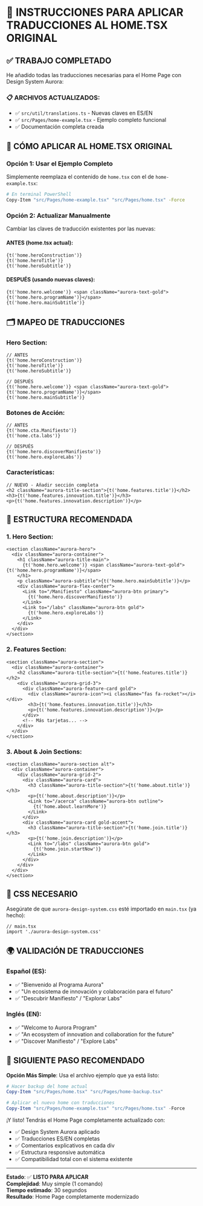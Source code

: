 # 🎯 INSTRUCCIONES PARA APLICAR TRADUCCIONES AL HOME.TSX ORIGINAL

## ✅ **TRABAJO COMPLETADO**

He añadido todas las traducciones necesarias para el Home Page con Design System Aurora:

### 📋 **ARCHIVOS ACTUALIZADOS:**
- ✅ `src/util/translations.ts` - Nuevas claves en ES/EN
- ✅ `src/Pages/home-example.tsx` - Ejemplo completo funcional
- ✅ Documentación completa creada

## 🔄 **CÓMO APLICAR AL HOME.TSX ORIGINAL**

### **Opción 1: Usar el Ejemplo Completo**
Simplemente reemplaza el contenido de `home.tsx` con el de `home-example.tsx`:

```bash
# En terminal PowerShell
Copy-Item "src/Pages/home-example.tsx" "src/Pages/home.tsx" -Force
```

### **Opción 2: Actualizar Manualmente**
Cambiar las claves de traducción existentes por las nuevas:

#### **ANTES** (home.tsx actual):
```tsx
{t('home.heroConstruction')}
{t('home.heroTitle')}
{t('home.heroSubtitle')}
```

#### **DESPUÉS** (usando nuevas claves):
```tsx
{t('home.hero.welcome')} <span className="aurora-text-gold">{t('home.hero.programName')}</span>
{t('home.hero.mainSubtitle')}
```

## 🗂️ **MAPEO DE TRADUCCIONES**

### **Hero Section:**
```tsx
// ANTES
{t('home.heroConstruction')} 
{t('home.heroTitle')}
{t('home.heroSubtitle')}

// DESPUÉS  
{t('home.hero.welcome')} <span className="aurora-text-gold">{t('home.hero.programName')}</span>
{t('home.hero.mainSubtitle')}
```

### **Botones de Acción:**
```tsx
// ANTES
{t('home.cta.Manifiesto')}
{t('home.cta.labs')}

// DESPUÉS
{t('home.hero.discoverManifiesto')}
{t('home.hero.exploreLabs')}
```

### **Características:**
```tsx
// NUEVO - Añadir sección completa
<h2 className="aurora-title-section">{t('home.features.title')}</h2>
<h3>{t('home.features.innovation.title')}</h3>
<p>{t('home.features.innovation.description')}</p>
```

## 📱 **ESTRUCTURA RECOMENDADA**

### **1. Hero Section:**
```tsx
<section className="aurora-hero">
  <div className="aurora-container">
    <h1 className="aurora-title-main">
      {t('home.hero.welcome')} <span className="aurora-text-gold">{t('home.hero.programName')}</span>
    </h1>
    <p className="aurora-subtitle">{t('home.hero.mainSubtitle')}</p>
    <div className="aurora-flex-center">
      <Link to="/Manifiesto" className="aurora-btn primary">
        {t('home.hero.discoverManifiesto')}
      </Link>
      <Link to="/labs" className="aurora-btn gold">
        {t('home.hero.exploreLabs')}
      </Link>
    </div>
  </div>
</section>
```

### **2. Features Section:**
```tsx
<section className="aurora-section">
  <div className="aurora-container">
    <h2 className="aurora-title-section">{t('home.features.title')}</h2>
    <div className="aurora-grid-3">
      <div className="aurora-feature-card gold">
        <div className="aurora-icon"><i className="fas fa-rocket"></i></div>
        <h3>{t('home.features.innovation.title')}</h3>
        <p>{t('home.features.innovation.description')}</p>
      </div>
      <!-- Más tarjetas... -->
    </div>
  </div>
</section>
```

### **3. About & Join Sections:**
```tsx
<section className="aurora-section alt">
  <div className="aurora-container">
    <div className="aurora-grid-2">
      <div className="aurora-card">
        <h3 className="aurora-title-section">{t('home.about.title')}</h3>
        <p>{t('home.about.description')}</p>
        <Link to="/acerca" className="aurora-btn outline">
          {t('home.about.learnMore')}
        </Link>
      </div>
      <div className="aurora-card gold-accent">
        <h3 className="aurora-title-section">{t('home.join.title')}</h3>
        <p>{t('home.join.description')}</p>
        <Link to="/labs" className="aurora-btn gold">
          {t('home.join.startNow')}
        </Link>
      </div>
    </div>
  </div>
</section>
```

## 🎨 **CSS NECESARIO**

Asegúrate de que `aurora-design-system.css` esté importado en `main.tsx` (ya hecho):

```tsx
// main.tsx
import './aurora-design-system.css'
```

## 🌍 **VALIDACIÓN DE TRADUCCIONES**

### **Español (ES):**
- ✅ "Bienvenido al Programa Aurora"
- ✅ "Un ecosistema de innovación y colaboración para el futuro"
- ✅ "Descubrir Manifiesto" / "Explorar Labs"

### **Inglés (EN):**
- ✅ "Welcome to Aurora Program"
- ✅ "An ecosystem of innovation and collaboration for the future"
- ✅ "Discover Manifiesto" / "Explore Labs"

## 🚀 **SIGUIENTE PASO RECOMENDADO**

**Opción Más Simple**: Usa el archivo ejemplo que ya está listo:

```powershell
# Hacer backup del home actual
Copy-Item "src/Pages/home.tsx" "src/Pages/home-backup.tsx"

# Aplicar el nuevo home con traducciones
Copy-Item "src/Pages/home-example.tsx" "src/Pages/home.tsx" -Force
```

¡Y listo! Tendrás el Home Page completamente actualizado con:
- ✅ Design System Aurora aplicado
- ✅ Traducciones ES/EN completas
- ✅ Comentarios explicativos en cada div
- ✅ Estructura responsive automática
- ✅ Compatibilidad total con el sistema existente

---

**Estado**: ✅ **LISTO PARA APLICAR**  
**Complejidad**: Muy simple (1 comando)  
**Tiempo estimado**: 30 segundos  
**Resultado**: Home Page completamente modernizado
